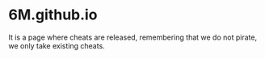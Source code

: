 # 6M.github.io
It is a page where cheats are released, remembering that we do not pirate, we only take existing cheats.
